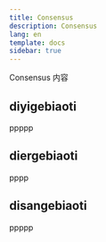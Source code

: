 ```yaml
---
title: Consensus
description: Consensus
lang: en
template: docs
sidebar: true
---
```


Consensus 内容

## diyigebiaoti

ppppp

## diergebiaoti

pppp

## disangebiaoti

ppppp
